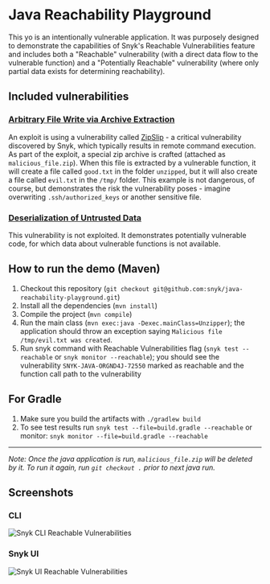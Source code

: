 # Java Reachability Playground

This yo is an intentionally vulnerable application. It was purposely designed to demonstrate the capabilities of Snyk's Reachable
Vulnerabilities feature and includes both a "Reachable" vulnerability (with a direct data flow to the vulnerable function) and a "Potentially Reachable" vulnerability (where only partial data exists for determining reachability).


## Included vulnerabilities
### [Arbitrary File Write via Archive Extraction](https://app.snyk.io/vuln/SNYK-JAVA-ORGND4J-72550)
An exploit is using a vulnerability called [ZipSlip](https://snyk.io/research/zip-slip-vulnerability) - a critical vulnerability discovered 
by Snyk, which typically results in remote command execution. As part of the exploit, a special zip archive is 
crafted (attached as `malicious_file.zip`). When this file is extracted by a vulnerable function, it will create a file 
called `good.txt` in the folder `unzipped`, but it will also create a file called `evil.txt` in the `/tmp/` folder. 
This example is not dangerous, of course, but demonstrates the risk the vulnerability poses - imagine overwriting `.ssh/authorized_keys` or another sensitive file.

### [Deserialization of Untrusted Data](https://app.snyk.io/vuln/SNYK-JAVA-COMMONSCOLLECTIONS-472711)
This vulnerability is not exploited. It demonstrates potentially vulnerable code, for which data about vulnerable functions
is not available.

## How to run the demo (Maven)
1. Checkout this repository (`git checkout git@github.com:snyk/java-reachability-playground.git`)
2. Install all the dependencies (`mvn install`)
3. Compile the project (`mvn compile`)
4. Run the main class (`mvn exec:java -Dexec.mainClass=Unzipper`); the application should throw an exception saying `Malicious file /tmp/evil.txt was created`.
5. Run snyk command with Reachable Vulnerabilities flag (`snyk test --reachable` or `snyk monitor --reachable`); you should see the vulnerability `SNYK-JAVA-ORGND4J-72550` marked as reachable
and the function call path to the vulnerability

## For Gradle 
1. Make sure you build the artifacts with `./gradlew build`
2. To see test results run `snyk test --file=build.gradle --reachable` or monitor: `snyk monitor --file=build.gradle --reachable`
---

*Note: Once the java application is run, `malicious_file.zip` will be deleted by it. To run it again, run `git checkout .` prior
to next java run.*

## Screenshots

### CLI
![Snyk CLI Reachable Vulnerabilities](CLI_reachable.png)

### Snyk UI
![Snyk UI Reachable Vulnerabilities](UI_reachable.png)
